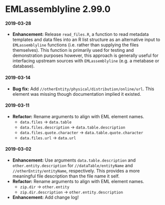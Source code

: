 # EMLassemblyline 2.99.0

#### 2019-03-28
* __Enhancement:__ Release `read_files.R`, a function to read metadata templates and data files into an R list structure as an alternative input to `EMLassemblyline` functions (i.e. rather than supplying the files themselves). This function is primarily used for testing and demonstration purposes however, this approach is generally useful for interfacing upstream sources with `EMLassemblyline` (e.g. a metabase or database).

#### 2019-03-14
* __Bug fix:__ Add `//otherEntity/physical/distribution/online/url`. This element was missing though documentation implied it existed.

#### 2019-03-11
* __Refactor:__ Rename arguments to align with EML element names.
    * `data.files` -> `data.table`
    * `data.files.description` -> `data.table.description`
    * `data.files.quote.character` -> `data.table.quote.character`
    * `data.files.url` -> `data.url`

#### 2019-03-02
* __Enhancement:__ Use arguments `data.table.description` and `other.entity.description` for `//dataTable/entityName` and `//otherEntity/entityName`, respectively. This provides a more meaningful file description than the file name it self.
* __Refactor:__ Rename arguments to align with EML element names.
    * `zip.dir` -> `other.entity`
    * `zip.dir.description` -> `other.entity.description`
* __Enhancement:__ Add change log!

